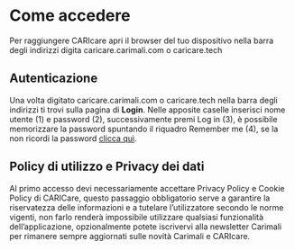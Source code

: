 # Come accedere

Per raggiungere CARIcare apri il browser del tuo dispositivo nella barra degli indirizzi digita caricare.carimali.com o caricare.tech

## Autenticazione

Una volta digitato caricare.carimali.com o caricare.tech nella barra degli indirizzi ti trovi sulla pagina di **Login**.
Nelle apposite caselle inserisci nome utente (1) e password (2), successivamente premi Log in (3), è possibile memorizzare la password  spuntando il riquadro Remember me (4), se la non ricordi la password [clicca quì](https://carimali.github.io/wiki/#/docs-it/recover-password).

## Policy di utilizzo e Privacy dei dati

Al primo accesso devi necessariamente accettare Privacy Policy e Cookie Policy di CARICare, questo passaggio obbligatorio serve a garantire la riservatezza delle informazioni e a tutelare l’utilizzatore secondo le norme vigenti, non farlo renderà impossibile utilizzare qualsiasi funzionalità dell’applicazione, opzionalmente potete iscrivervi alla newsletter Carimali per rimanere sempre aggiornati sulle novità Carimali e CARIcare.









